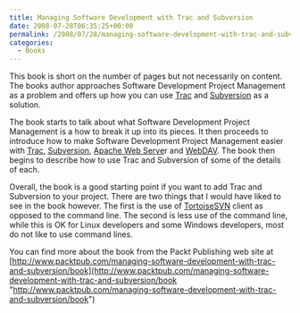 ```yaml
---
title: Managing Software Development with Trac and Subversion
date: 2008-07-28T06:35:25+00:00
permalink: /2008/07/28/managing-software-development-with-trac-and-subversion/
categories:
  - Books
---
```

This book is short on the number of pages but not necessarily on content.  The books author approaches Software Development Project Management as a problem and offers up how you can use [Trac](http://trac.edgewall.org/) and [Subversion](http://subversion.tigris.org/) as a solution.

The book starts to talk about what Software Development Project Management is a how to break it up into its pieces.  It then proceeds to introduce how to make Software Development Project Management easier with [Trac](http://trac.edgewall.org/), [Subversion](http://subversion.tigris.org/), [Apache Web Serve](http://httpd.apache.org/)r and [WebDAV](http://comparitech.net/webdav). The book then begins to describe how to use Trac and Subversion of some of the details of each.

Overall, the book is a good starting point if you want to add Trac and Subversion to your project.  There are two things that I would have liked to see in the book however.  The first is the use of [TortoiseSVN](http://tortoisesvn.tigris.org/) client as opposed to the command line.  The second is less use of the command line, while this is OK for Linux developers and some Windows developers, most do not like to use command lines.

You can find more about the book from the Packt Publishing web site at [http://www.packtpub.com/managing-software-development-with-trac-and-subversion/book](http://www.packtpub.com/managing-software-development-with-trac-and-subversion/book "http://www.packtpub.com/managing-software-development-with-trac-and-subversion/book")